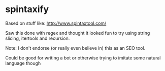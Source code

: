 # spintaxify

Based on stuff like:
http://www.spintaxtool.com/

Saw this done with regex and thought it looked fun to try using string slicing, itertools and recursion.

Note: I don't endorse (or really even believe in) this as an SEO tool.

Could be good for writing a bot or otherwise trying to imitate some natural language though
